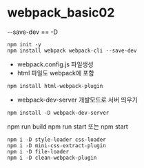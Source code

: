 # webpack_basic02


--save-dev == -D

```
npm init -y
npm install webpack webpack-cli --save-dev
```

- webpack.config.js 파일생성
- html 파일도 webpack에 포함
```
npm install html-webpack-plugin
```

- webpack-dev-server 개발모드로 서버 띄우기
```
npm install -D webpack-dev-server 
```

npm run build
npm run start 또는 npm start

```
npm i -D style-loader css-loader
npm i -D mini-css-extract-plugin
npm i -D file-loader
npm i -D clean-webpack-plugin
```




